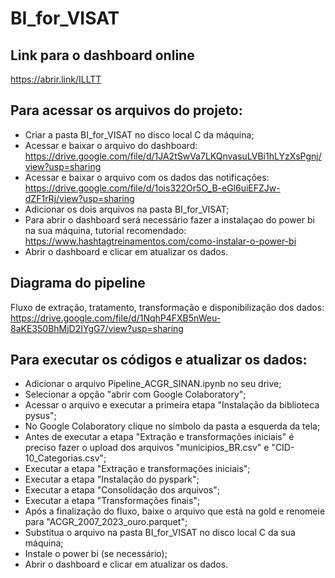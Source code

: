# BI_for_VISAT

## Link para o dashboard online
https://abrir.link/ILLTT

## Para acessar os arquivos do projeto:
* Criar a pasta BI_for_VISAT no disco local C da máquina;
* Acessar e baixar o arquivo do dashboard: https://drive.google.com/file/d/1JA2tSwVa7LKQnvasuLVBi1hLYzXsPgnj/view?usp=sharing
* Acessar e baixar o arquivo com os dados das notificações: https://drive.google.com/file/d/1ois322Or5O_B-eGl6uiEFZJw-dZF1rRj/view?usp=sharing
* Adicionar os dois arquivos na pasta BI_for_VISAT;
* Para abrir o dashboard será necessário fazer a instalaçao do power bi na sua máquina, tutorial recomendado: https://www.hashtagtreinamentos.com/como-instalar-o-power-bi
* Abrir o dashboard e clicar em atualizar os dados.

## Diagrama do pipeline
Fluxo de extração, tratamento, transformação e disponibilização dos dados:
https://drive.google.com/file/d/1NqhP4FXB5nWeu-8aKE350BhMjD2IYgG7/view?usp=sharing

## Para executar os códigos e atualizar os dados:
* Adicionar o arquivo Pipeline_ACGR_SINAN.ipynb no seu drive;
* Selecionar a opção "abrir com Google Colaboratory";
* Acessar o arquivo e executar a primeira etapa "Instalação da biblioteca pysus";
* No Google Colaboratory clique no símbolo da pasta a esquerda da tela;
* Antes de executar a etapa "Extração e transformações iniciais" é preciso fazer o upload dos arquivos "municipios_BR.csv" e "CID-10_Categorias.csv";
* Executar a etapa "Extração e transformações iniciais";
* Executar a etapa "Instalação do pyspark";
* Executar a etapa "Consolidação dos arquivos";
* Executar a etapa "Transformações finais";
* Após a finalização do fluxo, baixe o arquivo que está na gold e renomeie para "ACGR_2007_2023_ouro.parquet";
* Substitua o arquivo na pasta BI_for_VISAT no disco local C da sua máquina;
* Instale o power bi (se necessário);
* Abrir o dashboard e clicar em atualizar os dados.
